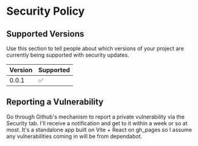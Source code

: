 # Security Policy

## Supported Versions

Use this section to tell people about which versions of your project are
currently being supported with security updates.

| Version | Supported          |
| ------- | ------------------ |
| 0.0.1   | :white_check_mark: |

## Reporting a Vulnerability

Go through Github's mechanism to report a private vulnerability via the
Security tab. I'll receive a notification and get to it within a week or
so at most. It's a standalone app built on Vite + React on gh_pages so 
I assume any vulnerabilities coming  in will be from dependabot. 
